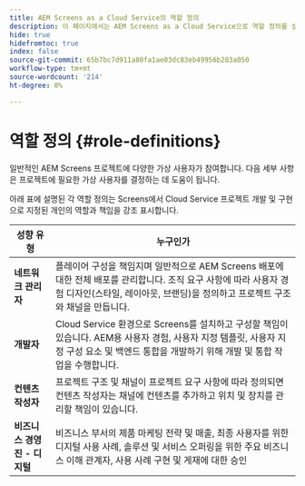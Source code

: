 ```yaml
---
title: AEM Screens as a Cloud Service의 역할 정의
description: 이 페이지에서는 AEM Screens as a Cloud Service으로 역할 정의를 설명합니다.
hide: true
hidefromtoc: true
index: false
source-git-commit: 65b7bc7d911a80fa1ae03dc83eb49956b283a050
workflow-type: tm+mt
source-wordcount: '214'
ht-degree: 0%

---
```



# 역할 정의 {#role-definitions}

일반적인 AEM Screens 프로젝트에 다양한 가상 사용자가 참여합니다. 다음 세부 사항은 프로젝트에 필요한 가상 사용자를 결정하는 데 도움이 됩니다.

아래 표에 설명된 각 역할 정의는 Screens에서 Cloud Service 프로젝트 개발 및 구현으로 지정된 개인의 역할과 책임을 강조 표시합니다.

| 성향 유형 | 누구인가 |
|--- |--- |
| **네트워크 관리자** | 플레이어 구성을 책임지며 일반적으로 AEM Screens 배포에 대한 전체 배포를 관리합니다. 조직 요구 사항에 따라 사용자 경험 디자인(스타일, 레이아웃, 브랜딩)을 정의하고 프로젝트 구조와 채널을 만듭니다. |
| **개발자** | Cloud Service 환경으로 Screens를 설치하고 구성할 책임이 있습니다. AEM용 사용자 경험, 사용자 지정 템플릿, 사용자 지정 구성 요소 및 백엔드 통합을 개발하기 위해 개발 및 통합 작업을 수행합니다. |
| **컨텐츠 작성자** | 프로젝트 구조 및 채널이 프로젝트 요구 사항에 따라 정의되면 컨텐츠 작성자는 채널에 컨텐츠를 추가하고 위치 및 장치를 관리할 책임이 있습니다. |
| **비즈니스 경영진 - 디지털** | 비즈니스 부서의 제품 마케팅 전략 및 매출, 최종 사용자를 위한 디지털 사용 사례, 솔루션 및 서비스 오퍼링을 위한 주요 비즈니스 이해 관계자, 사용 사례 구현 및 게재에 대한 승인 |

